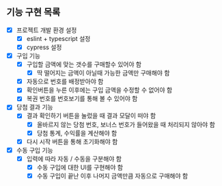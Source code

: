 ## 기능 구현 목록
- [x] 프로젝트 개발 환경 설정
  - [x] eslint + typescript 설정
  - [x] cypress 설정
- [x] 구입 기능
  - [x] 구입할 금액에 맞는 갯수를 구매할수 있어야 함
    - [x] 딱 떨어지는 금액이 아닐때 가능한 금액만 구매해야 함
  - [x] 자동으로 번호를 배정받아야 함
  - [x] 확인버튼을 누른 이후에는 구입 금액을 수정할 수 없어야 함
  - [x] 복권 번호를 번호보기를 통해 볼 수 있어야 함
- [x] 당첨 결과 기능
  - [x] 결과 확인하기 버튼을 눌렀을 때 결과 모달이 떠야 함
    - [x] 올바르지 않는 당첨 번호, 보너스 번호가 들어왔을 때 처리되지 않아야 함
    - [x] 당첨 통계, 수익률을 계산해야 함
  - [x] 다시 시작 버튼을 통해 초기화해야 함
- [x] 수동 구입 기능
  - [x] 입력에 따라 자동 / 수동을 구분해야 함
    - [x] 수동 구입에 대한 UI를 구현해야 함
    - [x] 수동 구입이 끝난 이후 나머지 금액만큼 자동으로 구매해야 함
